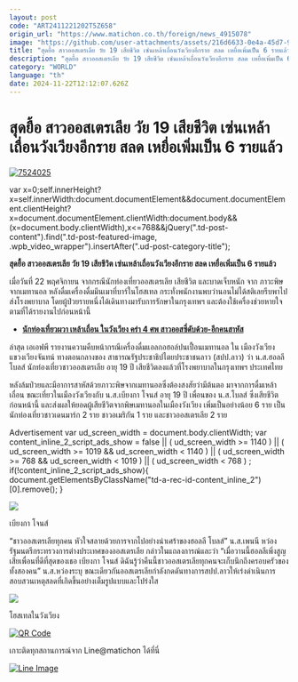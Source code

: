 ```yaml
---
layout: post
code: "ART2411221202T5Z658"
origin_url: "https://www.matichon.co.th/foreign/news_4915078"
image: "https://github.com/user-attachments/assets/216d6633-0e4a-45d7-9de9-cef5ab83a1f9"
title: "สุดยื้อ สาวออสเตรเลีย วัย 19 เสียชีวิต เซ่นเหล้าเถื่อนวังเวียงอีกราย สลด เหยื่อเพิ่มเป็น 6 รายแล้ว"
description: "สุดยื้อ สาวออสเตรเลีย วัย 19 เสียชีวิต เซ่นเหล้าเถื่อนวังเวียงอีกราย สลด เหยื่อเพิ่มเป็น 6 รายแล้ว"
category: "WORLD"
language: "th"
date: 2024-11-22T12:12:07.626Z
---
```


# สุดยื้อ สาวออสเตรเลีย วัย 19 เสียชีวิต เซ่นเหล้าเถื่อนวังเวียงอีกราย สลด เหยื่อเพิ่มเป็น 6 รายแล้ว

[![](https://www.matichon.co.th/wp-content/uploads/2024/11/7524025.jpg "7524025")](https://www.matichon.co.th/wp-content/uploads/2024/11/7524025.jpg)

var x=0;self.innerHeight?x=self.innerWidth:document.documentElement&&document.documentElement.clientHeight?x=document.documentElement.clientWidth:document.body&&(x=document.body.clientWidth),x<=768&&jQuery(".td-post-content").find(".td-post-featured-image, .wpb\_video\_wrapper").insertAfter(".ud-post-category-title");

**สุดยื้อ สาวออสเตรเลีย วัย 19 เสียชีวิต เซ่นเหล้าเถื่อนวังเวียงอีกราย สลด เหยื่อเพิ่มเป็น 6 รายแล้ว**

เมื่อวันที่ 22 พฤศจิกายน จากกรณีนักท่องเที่ยวออสเตรเลีย เสียชีวิต และบาดเจ็บหนัก จาก ภาวะพิษจากเมทานอล หลังดื่มเครื่องดื่มมึนเมาที่บาร์ในโฮสเทล กระทั่งพนักงานพบว่านอนไม่ได้สติเลยรีบพาไปส่งโรงพยาบาล โดยผู้ป่วยรายหนึ่งได้เดินทางมารับการรักษาในกรุงเทพฯ และต้องใช้เครื่องช่วยหายใจ ตามที่ได้รายงานไปก่อนหน้านี้

*   **[นักท่องเที่ยวผวา เหล้าเถื่อน ในวังเวียง คร่า 4 ศพ สาวออสซี่ดับด้วย-อีกคนสาหัส](https://www.matichon.co.th/foreign/news_4913046)**

ล่าสุด เอเอฟพี รายงานความคืบหน้ากรณีเครื่องดื่มแอลกอฮอล์ปนเปื้อนเมทานอล ใน เมืองวังเวียง แขวงเวียงจันทน์ ทางตอนกลางของ สาธารณรัฐประชาธิปไตยประชาชนลาว (สปป.ลาว) ว่า น.ส.ฮอลลี โบลส์ นักท่องเที่ยวชาวออสเตรเลีย อายุ 19 ปี เสียชีวิตลงแล้วที่โรงพยาบาลในกรุงเทพฯ ประเทศไทย

หลังล้มป่วยและมีอาการสาหัสด้วยภาวะพิษจากเมทานอลซึ่งต้องสงสัยว่ามีต้นตอ มาจากการดื่มเหล้าเถื่อน ขณะเที่ยวในเมืองวังเวียงกับ น.ส.เบียงกา โจนส์ อายุ 19 ปี เพื่อนของ น.ส.โบลส์ ซึ่งเสียชีวิตก่อนหน้านี้ และส่งผลให้ยอดผู้เสียชีวิตจากพิษเมทานอลในเมืองวังเวียง เพิ่มเป็นอย่างน้อย 6 ราย เป็นนักท่องเที่ยวชาวเดนมาร์ก 2 ราย ชาวอเมริกัน 1 ราย และชาวออสเตรเลีย 2 ราย

Advertisement var ud\_screen\_width = document.body.clientWidth; var content\_inline\_2\_script\_ads\_show = false || ( ud\_screen\_width >= 1140 ) || ( ud\_screen\_width >= 1019 && ud\_screen\_width < 1140 ) || ( ud\_screen\_width >= 768 && ud\_screen\_width < 1019 ) || ( ud\_screen\_width < 768 ) ; if(!content\_inline\_2\_script\_ads\_show){ document.getElementsByClassName("td-a-rec-id-content\_inline\_2")\[0\].remove(); }

![](https://www.matichon.co.th/wp-content/uploads/2024/11/SecondAustraliandies-06.jpg)

เบียงกา โจนส์

“ชาวออสเตรเลียทุกคน หัวใจสลายด้วยการจากไปอย่างน่าเศร้าของฮอลลี โบลส์” น.ส.เพนนี หว่อง รัฐมนตรีกระทรวงการต่างประเทศของออสเตรเลีย กล่าวในแถลงการณ์และว่า “เมื่อวานนี้ฮอลลีเพิ่งสูญเสียเพื่อนที่ดีที่สุดของเธอ เบียงกา โจนส์ ดิฉันรู้ว่าคืนนี้ชาวออสเตรเลียทุกคนจะเก็บนึกถึงครอบครัวของทั้งสองคน” น.ส.หว่องระบุ ขณะเดียวกันออสเตรเลียกำลังกดดันทางการสปป.ลาวให้เร่งดำเนินการสอบสวนเหตุสลดที่เกิดขึ้นอย่างเต็มรูปแบบและโปร่งใส

![](https://www.matichon.co.th/wp-content/uploads/2024/11/SecondAustraliandies-05.jpg)

โฮสเทลในวังเวียง

[![QR Code](https://www.matichon.co.th/wp-content/uploads/2023/07/wob1371z.jpg)](https://lin.ee/ht0nDxX)

เกาะติดทุกสถานการณ์จาก Line@matichon ได้ที่นี่

[![Line Image](https://www.matichon.co.th/wp-content/uploads/2023/07/th.png)](https://lin.ee/ht0nDxX)